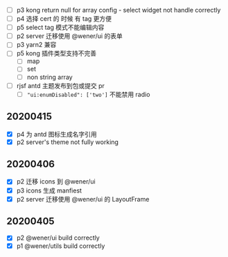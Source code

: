 * [ ] p3 kong return null for array config - select widget not handle correctly 
* [ ] p4 选择 cert 的 时候 有 tag 更方便
* [ ] p5 select tag 模式不能编辑内容
* [ ] p2 server 迁移使用 @wener/ui 的表单
* [ ] p3 yarn2 兼容
* [ ] p5 kong 插件类型支持不完善
    * [ ] map
    * [ ] set
    * [ ] non string array
* [ ] rjsf antd 主题发布到包或提交 pr
    * [ ] `"ui:enumDisabled": ['two']` 不能禁用 radio 

## 20200415
* [x] p4 为 antd 图标生成名字引用
* [x] p2 server's theme not fully working

## 20200406
* [x] p2 迁移 icons 到 @wener/ui
* [x] p3 icons 生成 manfiest
* [x] p2 server 迁移使用 @wener/ui 的 LayoutFrame

## 20200405

* [x] p2 @wener/ui build correctly
* [x] p1 @wener/utils build correctly 
